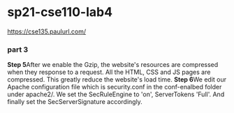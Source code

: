 # sp21-cse110-lab4
https://cse135.paulurl.com/  
### part 3
**Step 5**After we enable the Gzip, the website's resources are compressed when they response to a request. All the HTML, CSS and JS pages are compressed. This greatly reduce the website's load time. 
**Step 6**We edit our Apache configuration file which is security.conf in the conf-enalbed folder under apache2/. We set the SecRuleEngine to 'on', ServerTokens 'Full'. And finally set  the SecServerSignature accordingly.  

